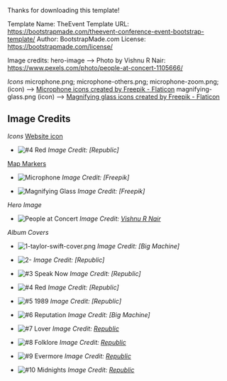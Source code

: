 Thanks for downloading this template!

Template Name: TheEvent
Template URL: https://bootstrapmade.com/theevent-conference-event-bootstrap-template/
Author: BootstrapMade.com
License: https://bootstrapmade.com/license/

Image credits:
hero-image --> Photo by Vishnu R Nair: https://www.pexels.com/photo/people-at-concert-1105666/

*Icons*
microphone.png; microphone-others.png; microphone-zoom.png; (icon) --> <a href="https://www.flaticon.com/free-icons/microphone" title="microphone icons">Microphone icons created by Freepik - Flaticon</a>
magnifying-glass.png (icon) --> <a href="https://www.flaticon.com/free-icons/magnifying-glass" title="magnifying glass icons">Magnifying glass icons created by Freepik - Flaticon</a>


## Image Credits
*Icons*
<u>Website icon</u>
- ![#4 Red](https://upload.wikimedia.org/wikipedia/en/4/47/Taylor_Swift_-_Red_%28Taylor%27s_Version%29.png)
  *Image Credit: [Republic]*

<u>Map Markers</u>
- ![Microphone](https://www.flaticon.com/free-icons/microphone)
  *Image Credit: [Freepik]*

- ![Magnifying Glass](https://www.flaticon.com/free-icons/magnifying-glass)
  *Image Credit: [Freepik]*



*Hero Image*
- ![People at Concert](https://www.pexels.com/photo/people-at-concert-1105666/)
  *Image Credit: [Vishnu R Nair](https://images.pexels.com/photos/1105666/pexels-photo-1105666.jpeg?auto=compress&cs=tinysrgb&w=1260&h=750&dpr=2)*


*Album Covers*
- ![1-taylor-swift-cover.png](https://upload.wikimedia.org/wikipedia/en/1/1f/Taylor_Swift_-_Taylor_Swift.png)
  *Image Credit: [Big Machine]*

- ![2-](https://upload.wikimedia.org/wikipedia/en/5/5b/Fearless_%28Taylor%27s_Version%29_%282021_album_cover%29_by_Taylor_Swift.png)
  *Image Credit: [Republic]*

- ![#3 Speak Now](https://upload.wikimedia.org/wikipedia/en/5/5b/Fearless_%28Taylor%27s_Version%29_%282021_album_cover%29_by_Taylor_Swift.png)
  *Image Credit: [Republic]*

- ![#4 Red](https://upload.wikimedia.org/wikipedia/en/4/47/Taylor_Swift_-_Red_%28Taylor%27s_Version%29.png)
  *Image Credit: [Republic]*

- ![#5 1989](https://upload.wikimedia.org/wikipedia/en/d/d5/Taylor_Swift_-_1989_%28Taylor%27s_Version%29.png)
  *Image Credit: [Republic]*

- ![#6 Reputation](https://upload.wikimedia.org/wikipedia/en/f/f2/Taylor_Swift_-_Reputation.png)
  *Image Credit: [Big Machine]*

- ![#7 Lover](https://upload.wikimedia.org/wikipedia/en/c/cd/Taylor_Swift_-_Lover.png)
  *Image Credit: [Republic](source2-url)*

- ![#8 Folklore](https://upload.wikimedia.org/wikipedia/en/f/f8/Taylor_Swift_-_Folklore.png)
  *Image Credit: [Republic](source2-url)*

- ![#9 Evermore](https://upload.wikimedia.org/wikipedia/en/0/0a/Taylor_Swift_-_Evermore.png)
  *Image Credit: [Republic](source2-url)*

- ![#10 Midnights](https://upload.wikimedia.org/wikipedia/en/9/9f/Midnights_-_Taylor_Swift.png)
  *Image Credit: [Republic](source2-url)*



